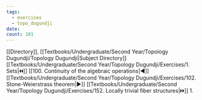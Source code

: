```yaml
---
tags:
  - exercises
  - topo_dugundji
date: 
count: 101
---
```

[[Directory]], [[Textbooks/Undergraduate/Second Year/Topology Dugundji/Topology Dugundji|Subject Directory]]
[[Textbooks/Undergraduate/Second Year/Topology Dugundji/Exercises/1. Sets|🞀🞀]] [[100. Continuity of the algebraic operations|◀]] [[Textbooks/Undergraduate/Second Year/Topology Dugundji/Exercises/102. Stone-Weierstrass theorem|▶]] [[Textbooks/Undergraduate/Second Year/Topology Dugundji/Exercises/152. Locally trivial fiber structures|🞂🞂]]
1. 